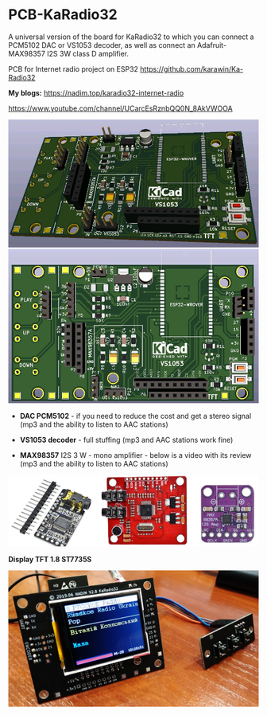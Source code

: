 # PCB-KaRadio32
A universal version of the board for KaRadio32 to which you can connect a PCM5102 DAC or VS1053 decoder, as well as connect an Adafruit-MAX98357 I2S 3W class D amplifier.

PCB for Internet radio project on ESP32
https://github.com/karawin/Ka-Radio32

**My blogs:**
https://nadim.top/karadio32-internet-radio

https://www.youtube.com/channel/UCarcEsRznbQQ0N_8AkVWOOA

![alt text](images/pcb_kr_v5_02.jpg "PCB-KaRadio32")
![alt text](images/pcb_kr_v5_01.jpg "PCB-KaRadio32")

* **DAC PCM5102** - if you need to reduce the cost and get a stereo signal (mp3 and the ability to listen to AAC stations)

* **VS1053 decoder** - full stuffing (mp3 and AAC stations work fine)

* **MAX98357** I2S 3 W - mono amplifier - below is a video with its review (mp3 and the ability to listen to AAC stations)

![alt text](images/vs1053.jpg "PCB-KaRadio32")

**Display TFT 1.8 ST7735S**

![alt text](images/krv2v9.jpg "PCB-KaRadio32")
